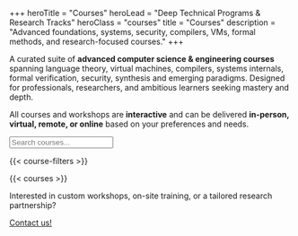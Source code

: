 +++
heroTitle = "Courses"
heroLead = "Deep Technical Programs & Research Tracks"
heroClass = "courses"
title = "Courses"
description = "Advanced foundations, systems, security, compilers, VMs, formal methods, and research-focused courses."
+++ 

<div class="courses-intro courses-left-align">
  <p class="lead">A curated suite of <b>advanced computer science & engineering courses</b> spanning language theory, virtual machines, compilers, systems internals, formal verification, security, synthesis and emerging paradigms. Designed for professionals, researchers, and ambitious learners seeking mastery and depth.</p>
  <p class="course-format-note">All courses and workshops are <b>interactive</b> and can be delivered <b>in-person, virtual, remote, or online</b> based on your preferences and needs.</p>
</div>

<div class="courses-search-filter courses-left-align">
  <div class="search-container">
    <input type="text" id="course-search" placeholder="Search courses..." aria-label="Search courses">
    <i class="fas fa-search search-icon"></i>
  </div>
  
  {{< course-filters >}}
  
  <div class="results-info" id="results-info"></div>
</div>

{{< courses >}}

<div class="courses-footer-cta courses-left-align">
  <p>Interested in custom workshops, on-site training, or a tailored research partnership?</p>
  <!-- <p><a class="btn btn-purple btn-lg pulse" href="/contact/">Contact us</a></p>
   -->
   <div class="fg-white mt10">
    <a class="btn btn-purple btn-lg pulse bg-blue-light" href="/contact/">Contact us!</a>
</div>
</div>
